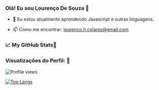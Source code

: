 ### Olá! Eu sou Lourenço De Souza 👋

- 🌱 Eu estou atualmente aprendendo Javascript e outras linguagens.

- 📫 Como me encontrar: lourenco.h.colares@gmail.com

### &#x1f4c8; My GitHub Stats🎯
 
<h3 align="left">Visualizações do Perfil: 🧐</h3>
  
![Profile views](https://gpvc.arturio.dev/Heber-Dsouza)

[![Top Langs](https://github-readme-stats.vercel.app/api/top-langs/?username=Heber-Dsouza&theme=vue-dark)](https://github.com/anuraghazra/github-readme-stats)



<!--
**Heber-Dsouza/Heber-Dsouza** is a ✨ _special_ ✨ repository because its `README.md` (this file) appears on your GitHub profile.

Here are some ideas to get you started:

- 🔭 I’m currently working on ...
- 🌱 I’m currently learning ...
- 👯 I’m looking to collaborate on ...
- 🤔 I’m looking for help with ...
- 💬 Ask me about ...
- 📫 How to reach me: ...
- 😄 Pronouns: ...
- ⚡ Fun fact: ...
-->
